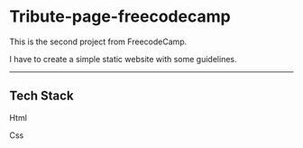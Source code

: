 ﻿# Tribute-page-freecodecamp
<p>This is the second project from FreecodeCamp. </p>
<p>I have to create a simple static website with  some guidelines. </p>
<hr>
<h2>Tech Stack</h2>
<p>Html</p>
<p>Css</p>
